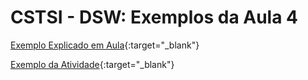 # CSTSI - DSW: Exemplos da Aula 4

[Exemplo Explicado em Aula](https://g1ll.github.io/cstsi_dsw_aula4_exemplos/aula4.html "Exemplo Explicado em Aula"){:target="_blank"}

[Exemplo da Atividade](https://g1ll.github.io/cstsi_dsw_aula4_exemplos/trabalho.html "Exemplo da Atividade"){:target="_blank"}

